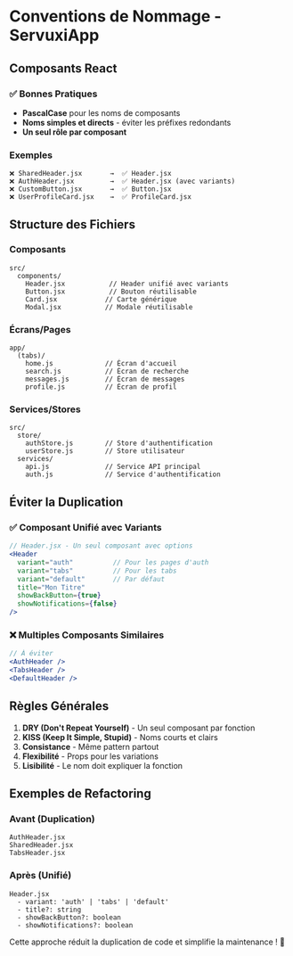 # Conventions de Nommage - ServuxiApp

## Composants React

### ✅ Bonnes Pratiques
- **PascalCase** pour les noms de composants
- **Noms simples et directs** - éviter les préfixes redondants
- **Un seul rôle par composant**

### Exemples
```
❌ SharedHeader.jsx       →  ✅ Header.jsx
❌ AuthHeader.jsx         →  ✅ Header.jsx (avec variants)
❌ CustomButton.jsx       →  ✅ Button.jsx
❌ UserProfileCard.jsx    →  ✅ ProfileCard.jsx
```

## Structure des Fichiers

### Composants
```
src/
  components/
    Header.jsx           // Header unifié avec variants
    Button.jsx           // Bouton réutilisable
    Card.jsx            // Carte générique
    Modal.jsx           // Modale réutilisable
```

### Écrans/Pages
```
app/
  (tabs)/
    home.js             // Écran d'accueil
    search.js           // Écran de recherche
    messages.js         // Écran de messages
    profile.js          // Écran de profil
```

### Services/Stores
```
src/
  store/
    authStore.js        // Store d'authentification
    userStore.js        // Store utilisateur
  services/
    api.js              // Service API principal
    auth.js             // Service d'authentification
```

## Éviter la Duplication

### ✅ Composant Unifié avec Variants
```jsx
// Header.jsx - Un seul composant avec options
<Header 
  variant="auth"          // Pour les pages d'auth
  variant="tabs"          // Pour les tabs
  variant="default"       // Par défaut
  title="Mon Titre"
  showBackButton={true}
  showNotifications={false}
/>
```

### ❌ Multiples Composants Similaires
```jsx
// À éviter
<AuthHeader />
<TabsHeader />
<DefaultHeader />
```

## Règles Générales

1. **DRY (Don't Repeat Yourself)** - Un seul composant par fonction
2. **KISS (Keep It Simple, Stupid)** - Noms courts et clairs
3. **Consistance** - Même pattern partout
4. **Flexibilité** - Props pour les variations
5. **Lisibilité** - Le nom doit expliquer la fonction

## Exemples de Refactoring

### Avant (Duplication)
```
AuthHeader.jsx
SharedHeader.jsx
TabsHeader.jsx
```

### Après (Unifié)
```
Header.jsx
  - variant: 'auth' | 'tabs' | 'default'
  - title?: string
  - showBackButton?: boolean
  - showNotifications?: boolean
```

Cette approche réduit la duplication de code et simplifie la maintenance ! 🚀
